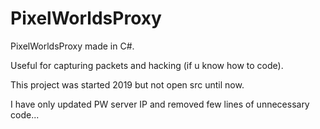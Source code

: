# PixelWorldsProxy
PixelWorldsProxy made in C#. 

Useful for capturing packets and hacking (if u know how to code). 

This project was started 2019 but not open src until now. 

I have only updated PW server IP and removed few lines of unnecessary code...
